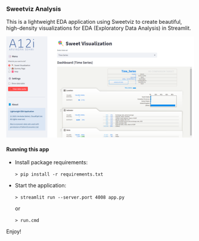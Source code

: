 ### Sweetviz Analysis

This is a lightweight EDA application using Sweetviz to create beautiful, high-density visualizations for EDA (Exploratory Data Analysis) in Streamlit.

![Sweetviz Screenshot](./images/screenshot.png)

#### Running this app

* Install package requirements:

  `> pip install -r requirements.txt`

* Start the application:

  `> streamlit run --server.port 4008 app.py`
  
  or

  `> run.cmd`

Enjoy!

